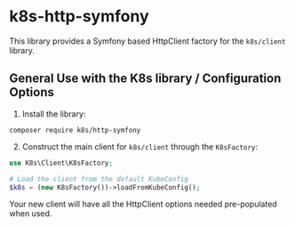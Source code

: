 # k8s-http-symfony

This library provides a Symfony based HttpClient factory for the `k8s/client` library.

## General Use with the K8s library / Configuration Options

1. Install the library:

`composer require k8s/http-symfony`

2. Construct the main client for `k8s/client` through the `K8sFactory`:

```php
use K8s\Client\K8sFactory;

# Load the client from the default KubeConfig
$k8s = (new K8sFactory())->loadFromKubeConfig();
```

Your new client will have all the HttpClient options needed pre-populated when used.
